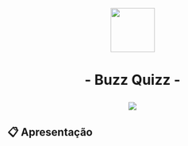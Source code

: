 <p align="center">
   <img src="https://bootcampra.notion.site/image/https%3A%2F%2Fs3-us-west-2.amazonaws.com%2Fsecure.notion-static.com%2F6776c282-7cd4-42ba-af7f-b58bb7d48086%2Fbuzzquizz.png?table=block&id=8f433e22-3a60-47f3-aafc-ed250cc21172&spaceId=f797e032-5eb2-4c9d-beb7-cd7181e19e47&width=250&userId=&cache=v2" style="width: 89px; height: 89px"/>
</p>

# <p align = "center">  - Buzz Quizz - </p>

<p align = "center">
   <img src="https://img.shields.io/badge/author-Arthur Nepomuceno-093D04?style=flat-square" />
</p>


##  :clipboard: Apresentação

